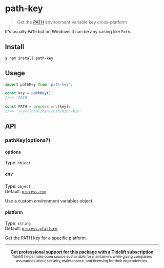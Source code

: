 # path-key

> Get the [PATH](<https://en.wikipedia.org/wiki/PATH_(variable)>) environment variable key cross-platform

It's usually `PATH` but on Windows it can be any casing like `Path`...

## Install

```
$ npm install path-key
```

## Usage

```js
import pathKey from 'path-key';

const key = pathKey();
//=> 'PATH'

const PATH = process.env[key];
//=> '/usr/local/bin:/usr/bin:/bin'
```

## API

### pathKey(options?)

#### options

Type: `object`

##### env

Type: `object`\
Default: [`process.env`](https://nodejs.org/api/process.html#process_process_env)

Use a custom environment variables object.

#### platform

Type: `string`\
Default: [`process.platform`](https://nodejs.org/api/process.html#process_process_platform)

Get the PATH key for a specific platform.

______________________________________________________________________

<div align="center">
	<b>
		<a href="https://tidelift.com/subscription/pkg/npm-path-key?utm_source=npm-path-key&utm_medium=referral&utm_campaign=readme">Get professional support for this package with a Tidelift subscription</a>
	</b>
	<br>
	<sub>
		Tidelift helps make open source sustainable for maintainers while giving companies<br>assurances about security, maintenance, and licensing for their dependencies.
	</sub>
</div>
